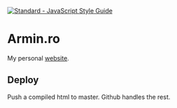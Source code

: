 [![Standard - JavaScript Style Guide](https://img.shields.io/badge/code%20style-standard-brightgreen.svg)](http://standardjs.com/)

# Armin.ro

My personal [website](https://armin.ro).

## Deploy

Push a compiled html to master. Github handles the rest.
